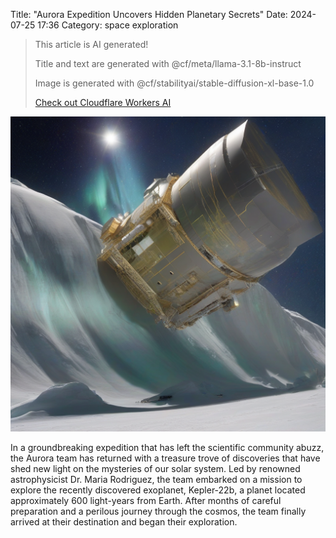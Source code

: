 Title: "Aurora Expedition Uncovers Hidden Planetary Secrets"
Date: 2024-07-25 17:36
Category: space exploration

> This article is AI generated!
> 
> Title and text are generated with @cf/meta/llama-3.1-8b-instruct
> 
> Image is generated with @cf/stabilityai/stable-diffusion-xl-base-1.0
> 
> [Check out Cloudflare Workers AI](https://developers.cloudflare.com/workers-ai/models/)


![Alt Text](images/2024-07-25-aurora-expedition-uncovers-hidden-planetary-secrets.png)

In a groundbreaking expedition that has left the scientific community abuzz, the Aurora team has returned with a treasure trove of discoveries that have shed new light on the mysteries of our solar system. Led by renowned astrophysicist Dr. Maria Rodriguez, the team embarked on a mission to explore the recently discovered exoplanet, Kepler-22b, a planet located approximately 600 light-years from Earth. After months of careful preparation and a perilous journey through the cosmos, the team finally arrived at their destination and began their exploration.